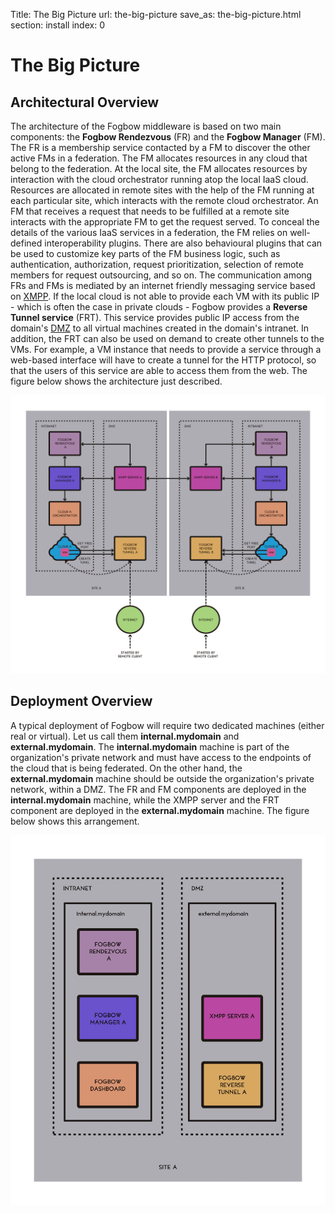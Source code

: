 Title: The Big Picture
url: the-big-picture
save_as: the-big-picture.html
section: install
index: 0

The Big Picture
==========

Architectural Overview
------

The architecture of the Fogbow middleware is based on two main components: the **Fogbow Rendezvous** (FR) and the **Fogbow Manager** (FM). The FR is a membership service contacted by a FM to discover the other active FMs in a federation. The FM allocates resources in any cloud that belong to the federation. At the local site, the FM allocates resources by interaction with the cloud orchestrator running atop the local IaaS cloud. Resources are allocated in remote sites with the help of the FM running at each particular site, which interacts with the remote cloud orchestrator. An FM that receives a request that needs to be fulfilled at a remote site interacts with the appropriate FM to get the request served. To conceal the details of the various IaaS services in a federation, the FM relies on well-defined interoperability plugins. There are also behavioural plugins that can be used to customize key parts of the FM business logic, such as authentication, authorization, request prioritization, selection of remote members for request outsourcing, and so on. The communication among FRs and FMs is mediated by an internet friendly messaging service based on <a href="https://en.wikipedia.org/wiki/XMPP" target="_blank">XMPP</a>. If the local cloud is not able to provide each VM with its public IP - which is often the case in private clouds - Fogbow provides a **Reverse Tunnel service** (FRT). This service provides public IP access from the domain's <a href="https://en.wikipedia.org/wiki/DMZ_(computing)" target="_blank">DMZ</a> to all virtual machines created in the domain's  intranet. In addition, the FRT can also be used on demand to create other tunnels to the VMs. For example, a VM instance that needs to provide a service through a web-based interface will have to create a tunnel for the HTTP protocol, so that the users of this service are able to access them from the web. The figure below shows the architecture just described.

![alt logo](../images/fogbow-arch.png "Fogbow Architecture")

Deployment Overview
------
A typical deployment of Fogbow will require two dedicated machines (either real or virtual). Let us call them **internal.mydomain** and **external.mydomain**. The **internal.mydomain** machine is part of the organization's private network and must have access to the endpoints of the cloud that is being federated. On the other hand, the **external.mydomain** machine should be outside the organization's private network, within a DMZ. The FR and FM components are deployed in the **internal.mydomain** machine, while the XMPP server and the FRT component are deployed in the **external.mydomain** machine. The figure below shows this arrangement.


![alt logo](../images/fogbow-deploy.png "Fogbow Deploy")
